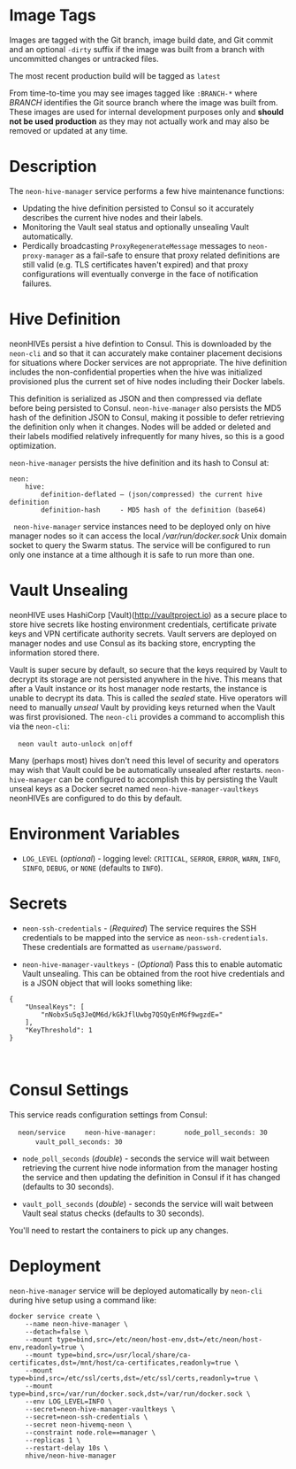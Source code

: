 # Image Tags

Images are tagged with the Git branch, image build date, and Git commit and an optional `-dirty` suffix if the image was built from a branch with uncommitted changes or untracked files.

The most recent production build will be tagged as `latest`

From time-to-time you may see images tagged like `:BRANCH-*` where *BRANCH* identifies the Git source branch where the image was built from.  These images are used for internal development purposes only and **should not be used production** as they may not actually work and may also be removed or updated at any time.

# Description

The `neon-hive-manager` service performs a few hive maintenance functions:

* Updating the hive definition persisted to Consul so it accurately describes the current hive nodes and their labels.
* Monitoring the Vault seal status and optionally unsealing Vault automatically.
* Perdically broadcasting `ProxyRegenerateMessage` messages to `neon-proxy-manager` as a fail-safe to ensure that proxy related definitions are still valid (e.g. TLS certificates haven't expired) and that proxy configurations will eventually converge in the face of notification failures.

# Hive Definition

neonHIVEs persist a hive defintion to Consul.  This is downloaded by the `neon-cli` and so that it can accurately make container placement decisions for situations where Docker services are not appropriate.  The hive definition includes the non-confidential properties when the hive was initialized provisioned plus the current set of hive nodes including their Docker labels.

This definition is serialized as JSON and then compressed via deflate before being persisted to Consul.  `neon-hive-manager` also persists the MD5 hash of the definition JSON to Consul, making it possible to defer retrieving the definition only when it changes.  Nodes will be added or deleted and their labels modified relatively infrequently for many hives, so this is a good optimization.

`neon-hive-manager` persists the hive definition and its hash to Consul at:
````
neon:
    hive:
        definition-deflated – (json/compressed) the current hive definition
        definition-hash     - MD5 hash of the definition (base64)
````
&nbsp;
`neon-hive-manager` service instances need to be deployed only on hive manager nodes so it can access the local */var/run/docker.sock* Unix domain socket to query the Swarm status.  The service will be configured to run only one instance at a time although it is safe to run more than one.

# Vault Unsealing

neonHIVE uses HashiCorp [Vault)(http://vaultproject.io) as a secure place to store hive secrets like hosting environment credentials, certificate private keys and VPN certificate authority secrets.  Vault servers are deployed on manager nodes and use Consul as its backing store, encrypting the information stored there.

Vault is super secure by default, so secure that the keys required by Vault to decrypt its storage are not persisted anywhere in the hive.  This means that after a Vault instance or its host manager node restarts, the instance is unable to decrypt its data.  This is called the *sealed* state.  Hive operators will need to manually *unseal* Vault by providing keys returned when the Vault was first provisioned.  The `neon-cli` provides a command to accomplish this via the `neon-cli`:

&nbsp;&nbsp;&nbsp;&nbsp;`neon vault auto-unlock on|off`

Many (perhaps most) hives don't need this level of security and operators may wish that Vault could be be automatically unsealed after restarts.  `neon-hive-manager` can be configured to accomplish this by persisting the Vault unseal keys as a Docker secret named `neon-hive-manager-vaultkeys`  neonHIVEs are configured to do this by default.

# Environment Variables

* `LOG_LEVEL` (*optional*) - logging level: `CRITICAL`, `SERROR`, `ERROR`, `WARN`, `INFO`, `SINFO`, `DEBUG`, or `NONE` (defaults to `INFO`).

# Secrets

* `neon-ssh-credentials` - (*Required*) The service requires the SSH credentials to be mapped into the service as `neon-ssh-credentials`.  These credentials are formatted as `username/password`.

* `neon-hive-manager-vaultkeys` - (*Optional*) Pass this to enable automatic Vault unsealing.  This can be obtained from the root hive credentials and is a JSON object that will looks something like:
````
{
    "UnsealKeys": [
        "nNobx5u5q3JeQM6d/kGkJflUwbg7QSQyEnMGf9wgzdE="
    ],
    "KeyThreshold": 1
}
````
&nbsp;

# Consul Settings

This service reads configuration settings from Consul:

&nbsp;&nbsp;&nbsp;&nbsp;`neon/service`
&nbsp;&nbsp;&nbsp;&nbsp;&nbsp;&nbsp;&nbsp;&nbsp;`neon-hive-manager:`
&nbsp;&nbsp;&nbsp;&nbsp;&nbsp;&nbsp;&nbsp;&nbsp;&nbsp;&nbsp;&nbsp;&nbsp;`node_poll_seconds: 30`
&nbsp;&nbsp;&nbsp;&nbsp;&nbsp;&nbsp;&nbsp;&nbsp;&nbsp;&nbsp;&nbsp;&nbsp;`vault_poll_seconds: 30`

* `node_poll_seconds` (*double*) - seconds the service will wait between retrieving the current hive node information from the manager hosting the service and then updating the definition in Consul if it has changed (defaults to 30 seconds).

* `vault_poll_seconds` (*double*) - seconds the service will wait between Vault seal status checks (defaults to 30 seconds).

You'll need to restart the containers to pick up any changes.

# Deployment

`neon-hive-manager` service will be deployed automatically by `neon-cli` during hive setup using a command like:

````
docker service create \
    --name neon-hive-manager \
    --detach=false \
    --mount type=bind,src=/etc/neon/host-env,dst=/etc/neon/host-env,readonly=true \
    --mount type=bind,src=/usr/local/share/ca-certificates,dst=/mnt/host/ca-certificates,readonly=true \
    --mount type=bind,src=/etc/ssl/certs,dst=/etc/ssl/certs,readonly=true \
    --mount type=bind,src=/var/run/docker.sock,dst=/var/run/docker.sock \
    --env LOG_LEVEL=INFO \
    --secret=neon-hive-manager-vaultkeys \
    --secret=neon-ssh-credentials \
    --secret neon-hivemq-neon \
    --constraint node.role==manager \
    --replicas 1 \
    --restart-delay 10s \
    nhive/neon-hive-manager
````
